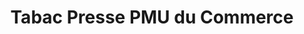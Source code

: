 ---
title: "Tabac Presse PMU du Commerce"
url: /aire-sur-ladour/tabac-presse-pmu-du-commerce/
shop: marchand de journaux
---